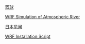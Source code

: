 
[篮球](https://lambdamore.github.io/posts/basketball)

[WRF Simulation of Atmospheric River](https://lambdamore.github.io/posts/WRFAR)

[日本见闻](https://lambdamore.github.io/posts/Japan)

[WRF Installation Script](https://lambdamore.github.io/posts/WRFInstall)
